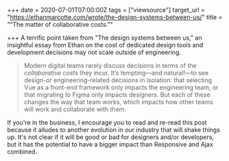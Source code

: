 +++
date = 2020-07-01T07:00:00Z
tags = ["viewsource"]
target_url = "https://ethanmarcotte.com/wrote/the-design-systems-between-us/"
title = "“The matter of collaborative costs.”"

+++
A terrific point taken from "The design systems between us," an insightful essay from Ethan on the cost of dedicated design tools and development decisions may not scale outside of engineering.

> Modern digital teams rarely discuss decisions in terms of the _collaborative costs_ they incur. It’s tempting—and natural!—to see design-or engineering-related decisions in isolation: that selecting Vue as a front-end framework only impacts the engineering team, or that migrating to Figma only impacts designers. But each of these changes the way that team works, which impacts how other teams will work and collaborate with them.

If you're in the business, I encourage you to read and re-read this post because it alludes to another evolution in our industry that will shake things up. It's not clear if it will be good or bad for designers and/or developers, but it has the potential to have a bigger impact than Responsive and Ajax combined.
